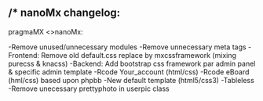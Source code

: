 /* nanoMx changelog:
-------------------

pragmaMX <>nanoMx:

-Remove unused/unnecessary modules
-Remove unnecessary meta tags
-Frontend: Remove old default.css replace by mxcssframework (mixing purecss & knacss)
-Backend: Add bootstrap css framework par admin panel & specific admin template
-Rcode Your_account (html/css) 
-Rcode eBoard (hml/css) based upon phpbb
-New default template (html5/css3)
-Tableless
-Remove unecessary prettyphoto in userpic class